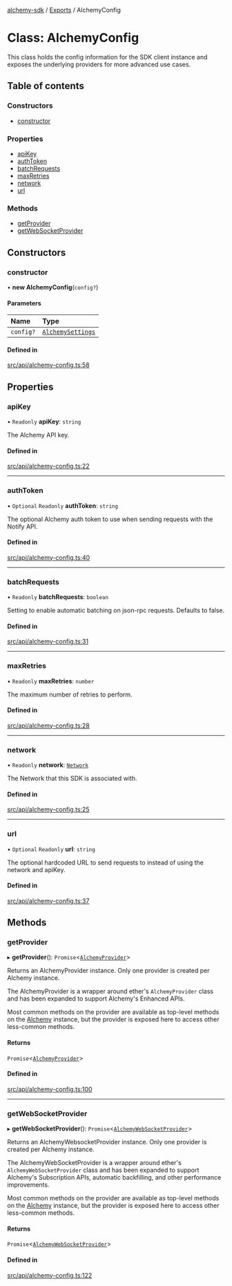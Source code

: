 [alchemy-sdk](../README.md) / [Exports](../modules.md) / AlchemyConfig

# Class: AlchemyConfig

This class holds the config information for the SDK client instance and
exposes the underlying providers for more advanced use cases.

## Table of contents

### Constructors

- [constructor](AlchemyConfig.md#constructor)

### Properties

- [apiKey](AlchemyConfig.md#apikey)
- [authToken](AlchemyConfig.md#authtoken)
- [batchRequests](AlchemyConfig.md#batchrequests)
- [maxRetries](AlchemyConfig.md#maxretries)
- [network](AlchemyConfig.md#network)
- [url](AlchemyConfig.md#url)

### Methods

- [getProvider](AlchemyConfig.md#getprovider)
- [getWebSocketProvider](AlchemyConfig.md#getwebsocketprovider)

## Constructors

### constructor

• **new AlchemyConfig**(`config?`)

#### Parameters

| Name | Type |
| :------ | :------ |
| `config?` | [`AlchemySettings`](../interfaces/AlchemySettings.md) |

#### Defined in

[src/api/alchemy-config.ts:58](https://github.com/alchemyplatform/alchemy-sdk-js/blob/8b1ae5c/src/api/alchemy-config.ts#L58)

## Properties

### apiKey

• `Readonly` **apiKey**: `string`

The Alchemy API key.

#### Defined in

[src/api/alchemy-config.ts:22](https://github.com/alchemyplatform/alchemy-sdk-js/blob/8b1ae5c/src/api/alchemy-config.ts#L22)

___

### authToken

• `Optional` `Readonly` **authToken**: `string`

The optional Alchemy auth token to use when sending requests with the Notify API.

#### Defined in

[src/api/alchemy-config.ts:40](https://github.com/alchemyplatform/alchemy-sdk-js/blob/8b1ae5c/src/api/alchemy-config.ts#L40)

___

### batchRequests

• `Readonly` **batchRequests**: `boolean`

Setting to enable automatic batching on json-rpc requests. Defaults to false.

#### Defined in

[src/api/alchemy-config.ts:31](https://github.com/alchemyplatform/alchemy-sdk-js/blob/8b1ae5c/src/api/alchemy-config.ts#L31)

___

### maxRetries

• `Readonly` **maxRetries**: `number`

The maximum number of retries to perform.

#### Defined in

[src/api/alchemy-config.ts:28](https://github.com/alchemyplatform/alchemy-sdk-js/blob/8b1ae5c/src/api/alchemy-config.ts#L28)

___

### network

• `Readonly` **network**: [`Network`](../enums/Network.md)

The Network that this SDK is associated with.

#### Defined in

[src/api/alchemy-config.ts:25](https://github.com/alchemyplatform/alchemy-sdk-js/blob/8b1ae5c/src/api/alchemy-config.ts#L25)

___

### url

• `Optional` `Readonly` **url**: `string`

The optional hardcoded URL to send requests to instead of using the network
and apiKey.

#### Defined in

[src/api/alchemy-config.ts:37](https://github.com/alchemyplatform/alchemy-sdk-js/blob/8b1ae5c/src/api/alchemy-config.ts#L37)

## Methods

### getProvider

▸ **getProvider**(): `Promise`<[`AlchemyProvider`](AlchemyProvider.md)\>

Returns an AlchemyProvider instance. Only one provider is created per
Alchemy instance.

The AlchemyProvider is a wrapper around ether's `AlchemyProvider` class and
has been expanded to support Alchemy's Enhanced APIs.

Most common methods on the provider are available as top-level methods on
the [Alchemy](Alchemy.md) instance, but the provider is exposed here to access
other less-common methods.

#### Returns

`Promise`<[`AlchemyProvider`](AlchemyProvider.md)\>

#### Defined in

[src/api/alchemy-config.ts:100](https://github.com/alchemyplatform/alchemy-sdk-js/blob/8b1ae5c/src/api/alchemy-config.ts#L100)

___

### getWebSocketProvider

▸ **getWebSocketProvider**(): `Promise`<[`AlchemyWebSocketProvider`](AlchemyWebSocketProvider.md)\>

Returns an AlchemyWebsocketProvider instance. Only one provider is created
per Alchemy instance.

The AlchemyWebSocketProvider is a wrapper around ether's
`AlchemyWebSocketProvider` class and has been expanded to support Alchemy's
Subscription APIs, automatic backfilling, and other performance improvements.

Most common methods on the provider are available as top-level methods on
the [Alchemy](Alchemy.md) instance, but the provider is exposed here to access
other less-common methods.

#### Returns

`Promise`<[`AlchemyWebSocketProvider`](AlchemyWebSocketProvider.md)\>

#### Defined in

[src/api/alchemy-config.ts:122](https://github.com/alchemyplatform/alchemy-sdk-js/blob/8b1ae5c/src/api/alchemy-config.ts#L122)
